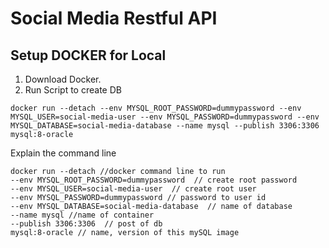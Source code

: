 # Social Media Restful API

## Setup DOCKER for Local
1. Download Docker.
2. Run Script to create DB
```
docker run --detach --env MYSQL_ROOT_PASSWORD=dummypassword --env MYSQL_USER=social-media-user --env MYSQL_PASSWORD=dummypassword --env MYSQL_DATABASE=social-media-database --name mysql --publish 3306:3306 mysql:8-oracle
```
Explain the command line
```
docker run --detach //docker command line to run
--env MYSQL_ROOT_PASSWORD=dummypassword  // create root password
--env MYSQL_USER=social-media-user  // create root user
--env MYSQL_PASSWORD=dummypassword // password to user id
--env MYSQL_DATABASE=social-media-database  // name of database
--name mysql //name of container
--publish 3306:3306  // post of db
mysql:8-oracle // name, version of this mySQL image
```
